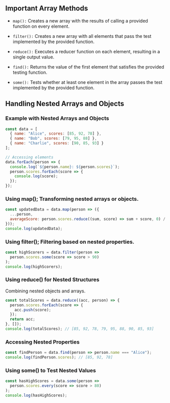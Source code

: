 ## Important Array Methods
- `map():` Creates a new array with the results of calling a provided function on every element.

- `filter():` Creates a new array with all elements that pass the test implemented by the provided function.

- `reduce():` Executes a reducer function on each element, resulting in a single output value.

- `find():` Returns the value of the first element that satisfies the provided testing function.

- `some():` Tests whether at least one element in the array passes the test implemented by the provided function.

## Handling Nested Arrays and Objects


  ### Example with Nested Arrays and Objects
```javascript
const data = [
  { name: "Alice", scores: [85, 92, 78] },
  { name: "Bob", scores: [79, 95, 88] },
  { name: "Charlie", scores: [90, 85, 93] }
];

// Accessing elements
data.forEach(person => {
  console.log(`${person.name}: ${person.scores}`);
  person.scores.forEach(score => {
    console.log(score);
  });
});
```
### Using map(); Transforming nested arrays or objects.
```javascript
const updatedData = data.map(person => ({
  ...person,
  averageScore: person.scores.reduce((sum, score) => sum + score, 0) / person.scores.length
}));
console.log(updatedData);
```
### Using filter(); Filtering based on nested properties.

```javascript
const highScorers = data.filter(person => 
  person.scores.some(score => score > 90)
);
console.log(highScorers);
```
### Using reduce() for Nested Structures
Combining nested objects and arrays.
```javascript
const totalScores = data.reduce((acc, person) => {
  person.scores.forEach(score => {
    acc.push(score);
  });
  return acc;
}, []);
console.log(totalScores); // [85, 92, 78, 79, 95, 88, 90, 85, 93]
```
### Accessing Nested Properties
```javascript
const findPerson = data.find(person => person.name === "Alice");
console.log(findPerson.scores); // [85, 92, 78]
```
### Using some() to Test Nested Values
```javascript
const hasHighScores = data.some(person => 
  person.scores.every(score => score > 80)
);
console.log(hasHighScores); 
```